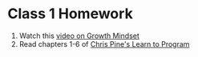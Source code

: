 # Class 1 Homework

1. Watch this [video on Growth Mindset](https://www.youtube.com/watch?v=pN34FNbOKXc)
2. Read chapters 1-6 of [Chris Pine's Learn to Program](https://pine.fm/LearnToProgram/)